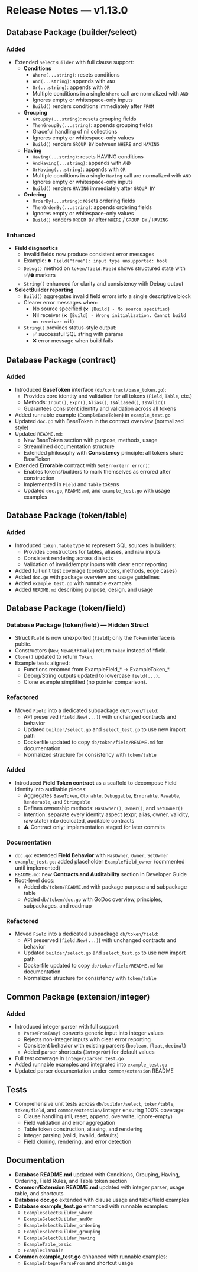 # Release Notes — v1.13.0

## Database Package (builder/select)

### Added
- Extended `SelectBuilder` with full clause support:
    - **Conditions**
        - `Where(...string)`: resets conditions
        - `And(...string)`: appends with `AND`
        - `Or(...string)`: appends with `OR`
        - Multiple conditions in a single `Where` call are normalized with `AND`
        - Ignores empty or whitespace-only inputs
        - `Build()` renders conditions immediately after `FROM`
    - **Grouping**
        - `GroupBy(...string)`: resets grouping fields
        - `ThenGroupBy(...string)`: appends grouping fields
        - Graceful handling of nil collections
        - Ignores empty or whitespace-only values
        - `Build()` renders `GROUP BY` between `WHERE` and `HAVING`
    - **Having**
        - `Having(...string)`: resets HAVING conditions
        - `AndHaving(...string)`: appends with `AND`
        - `OrHaving(...string)`: appends with `OR`
        - Multiple conditions in a single `Having` call are normalized with `AND`
        - Ignores empty or whitespace-only inputs
        - `Build()` renders `HAVING` immediately after `GROUP BY`
    - **Ordering**
        - `OrderBy(...string)`: resets ordering fields
        - `ThenOrderBy(...string)`: appends ordering fields
        - Ignores empty or whitespace-only values
        - `Build()` renders `ORDER BY` after `WHERE` / `GROUP BY` / `HAVING`

### Enhanced
- **Field diagnostics**
    - Invalid fields now produce consistent error messages
    - Example: `⛔️ Field("true"): input type unsupported: bool`
    - `Debug()` method on `token/field.Field` shows structured state with ✅/⛔️ markers
    - `String()` enhanced for clarity and consistency with Debug output
- **SelectBuilder reporting**
    - `Build()` aggregates invalid field errors into a single descriptive block
    - Clearer error messages when:
        - No source specified (`❌ [Build] - No source specified`)
        - Nil receiver (`❌ [Build] - Wrong initialization. Cannot build on receiver nil`)
    - `String()` provides status-style output:
        - ✅ successful SQL string with params
        - ❌ error message when build fails

## Database Package (contract)

### Added
- Introduced **BaseToken** interface (`db/contract/base_token.go`):
    - Provides core identity and validation for all tokens (`Field`, `Table`, etc.)
    - Methods: `Input()`, `Expr()`, `Alias()`, `IsAliased()`, `IsValid()`
    - Guarantees consistent identity and validation across all tokens
- Added runnable example (`ExampleBaseToken`) in `example_test.go`
- Updated `doc.go` with BaseToken in the contract overview (normalized style)
- Updated `README.md`:
    - New BaseToken section with purpose, methods, usage
    - Streamlined documentation structure
    - Extended philosophy with **Consistency** principle: all tokens share BaseToken
- Extended **Errorable** contract with `SetError(err error)`:
    - Enables tokens/builders to mark themselves as errored after construction
    - Implemented in `Field` and `Table` tokens
    - Updated `doc.go`, `README.md`, and `example_test.go` with usage examples

## Database Package (token/table)

### Added
- Introduced `token.Table` type to represent SQL sources in builders:
    - Provides constructors for tables, aliases, and raw inputs
    - Consistent rendering across dialects
    - Validation of invalid/empty inputs with clear error reporting
- Added full unit test coverage (constructors, methods, edge cases)
- Added `doc.go` with package overview and usage guidelines
- Added `example_test.go` with runnable examples
- Added `README.md` describing purpose, design, and usage

## Database Package (token/field)

### Database Package (token/field) — Hidden Struct
- Struct `Field` is now unexported (`field`); only the `Token` interface is public.
- Constructors (`New`, `NewWithTable`) return `Token` instead of *field.
- `Clone()` updated to return `Token`.
- Example tests aligned:
  - Functions renamed from ExampleField_* → ExampleToken_*.
  - Debug/String outputs updated to lowercase `field(...)`.
  - Clone example simplified (no pointer comparison).


### Refactored
- Moved `Field` into a dedicated subpackage `db/token/field`:
    - API preserved (`field.New(...)`) with unchanged contracts and behavior
    - Updated `builder/select.go` and `select_test.go` to use new import path
    - Dockerfile updated to copy `db/token/field/README.md` for documentation
    - Normalized structure for consistency with `token/table`

### Added
- Introduced **Field Token contract** as a scaffold to decompose Field identity into auditable pieces:
    - Aggregates `BaseToken`, `Clonable`, `Debuggable`, `Errorable`, `Rawable`, `Renderable`, and `Stringable`
    - Defines ownership methods: `HasOwner()`, `Owner()`, and `SetOwner()`
    - Intention: separate every identity aspect (expr, alias, owner, validity, raw state) into dedicated, auditable contracts
    - ⚠️ Contract only; implementation staged for later commits

### Documentation
- `doc.go`: extended **Field Behavior** with `HasOwner`, `Owner`, `SetOwner`
- `example_test.go`: added placeholder `ExampleField_owner` (commented until implemented)
- `README.md`: new **Contracts and Auditability** section in Developer Guide
- Root-level docs:
    - Added `db/token/README.md` with package purpose and subpackage table
    - Added `db/token/doc.go` with GoDoc overview, principles, subpackages, and roadmap

### Refactored
- Moved `Field` into a dedicated subpackage `db/token/field`:
    - API preserved (`field.New(...)`) with unchanged contracts and behavior
    - Updated `builder/select.go` and `select_test.go` to use new import path
    - Dockerfile updated to copy `db/token/field/README.md` for documentation
    - Normalized structure for consistency with `token/table`

## Common Package (extension/integer)

### Added
- Introduced integer parser with full support:
    - `ParseFrom(any)` converts generic input into integer values
    - Rejects non-integer inputs with clear error reporting
    - Consistent behavior with existing parsers (`boolean`, `float`, `decimal`)
    - Added parser shortcuts (`IntegerOr`) for default values
- Full test coverage in `integer/parser_test.go`
- Added runnable examples and integrated into `example_test.go`
- Updated parser documentation under `common/extension` README

## Tests
- Comprehensive unit tests across `db/builder/select`, `token/table`, `token/field`, and `common/extension/integer` ensuring 100% coverage:
    - Clause handling (nil, reset, append, overwrite, ignore-empty)
    - Field validation and error aggregation
    - Table token construction, aliasing, and rendering
    - Integer parsing (valid, invalid, defaults)
    - Field cloning, rendering, and error detection

## Documentation
- **Database README.md** updated with Conditions, Grouping, Having, Ordering, Field Rules, and Table token section
- **Common/Extension README.md** updated with integer parser, usage table, and shortcuts
- **Database doc.go** extended with clause usage and table/field examples
- **Database example_test.go** enhanced with runnable examples:
    - `ExampleSelectBuilder_where`
    - `ExampleSelectBuilder_andOr`
    - `ExampleSelectBuilder_ordering`
    - `ExampleSelectBuilder_grouping`
    - `ExampleSelectBuilder_having`
    - `ExampleTable_basic`
    - `ExampleClonable`
- **Common example_test.go** enhanced with runnable examples:
    - `ExampleIntegerParseFrom` and shortcut usage
